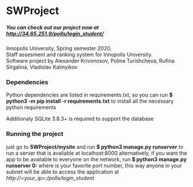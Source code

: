 # SWProject
##### You can check out our project now at http://34.65.251.9/polls/login_student/ 
Innopolis University, Spring semester 2020.\
Staff assesment and ranking system for Innopolis University.\
Software project by Alexander Krivonosov, Polina Turishcheva, Rufina Sirgalina, Vladislav Kalmyikov

### Dependencies
Python dependencies are listed in requirements.txt, so you can run 
____$ python3 -m pip install -r requirements.txt____
to install all the necessary python requirements

Additionaly SQLite 3.8.3+ is required to support the database

### Running the project
just go to __SWProject/mysite__ and run
____$ python3 manage.py runserver____
to run a server that is available at localhost:8000
alternatively, if you want the app to be available to everyone on the network, run
____$ python3 manage.py runserver 0:<port>____
where <port> is your favorite port number,
this way anyone in your subnet will be able to access the application at _http://<your_ip>:<port>/polls/login_student_